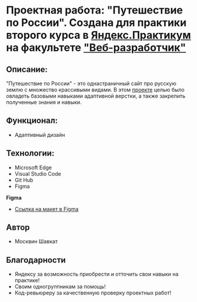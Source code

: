 # Проектная работа: "Путешествие по России". Создана для практики второго курса в [Яндекс.Практикум](https://praktikum.yandex.ru/) на факультете ["Веб-разработчик"](https://praktikum.yandex.ru/web/)

## Описание: 

"Путешествие по России" - это однастраничный сайт про русскую землю с множество крассивыми видами. В этом [проекте](https://shavkatmoskvin.github.io/russian-travel/) целью было овладеть базовыми навыками адаптивной верстки, а также закрепить полученные знания и навыки.

## Функционал: 

* Адаптивный дизайн

## Технологии: 

* Microsoft Edge 
* Visual Studio Code
* Git Hub
* Figma 

**Figma**

* [Ссылка на макет в Figma](https://www.figma.com/file/5S2WSbEFL6awjVWJ0NWL8Q/Sprint-3_-Russia-_-desktop-mobile?node-id=28503%3A0)

## Автор 
* Москвин Шавкат  
## Благодарности  
* Яндексу за возможность приобрести и отточить свои навыки на практике!
* Своим одногруппникам за помощь!
* Код-ревьюреру за качественную проверку проектных работ!

